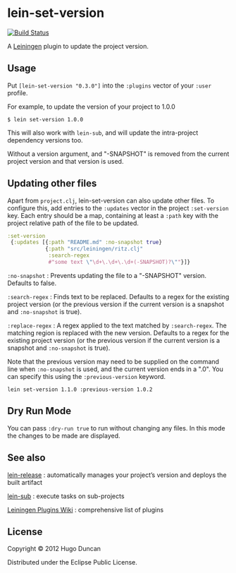 # lein-set-version

[![Build Status](https://travis-ci.org/pallet/lein-set-version.png?branch=develop)](https://travis-ci.org/pallet/lein-set-version)

A [Leiningen](https://github.com/technomancy/leiningen) plugin to update the
project version.

## Usage

Put `[lein-set-version "0.3.0"]` into the `:plugins` vector of your `:user`
profile.

For example, to update the version of your project to 1.0.0

    $ lein set-version 1.0.0

This will also work with `lein-sub`, and will update the intra-project
dependency versions too.

Without a version argument, and "-SNAPSHOT" is removed from the current project
version and that version is used.

## Updating other files

Apart from `project.clj`, lein-set-version can also update other files. To
configure this, add entries to the `:updates` vector in the project
`:set-version` key. Each entry should be a map, containing at least a `:path`
key with the project relative path of the file to be updated.

```clj
:set-version
 {:updates [{:path "README.md" :no-snapshot true}
            {:path "src/leiningen/ritz.clj"
             :search-regex
             #"some text \"\d+\.\d+\.\d+(-SNAPSHOT)?\""}]}
```

`:no-snapshot`
: Prevents updating the file to a "-SNAPSHOT" version. Defaults to false.

`:search-regex`
: Finds text to be replaced. Defaults to a regex for the existing project
  version (or the previous version if the current version is a snapshot and
  `:no-snapshot` is true).

`:replace-regex`
: A regex applied to the text matched by `:search-regex`. The matching region is
  replaced with the new version. Defaults to a regex for the existing project
  version (or the previous version if the current version is a snapshot and
  `:no-snapshot` is true).

Note that the previous version may need to be supplied on the command line when
`:no-snapshot` is used, and the current version ends in a ".0". You can specify
this using the `:previous-version` keyword.

    lein set-version 1.1.0 :previous-version 1.0.2

## Dry Run Mode

You can pass `:dry-run true` to run without changing any files.  In this mode
the changes to be made are displayed.

## See also

[lein-release](https://github.com/relaynetwork/lein-release)
: automatically manages your project’s version and deploys the built artifact

[lein-sub](https://github.com/kumarshantanu/lein-sub)
: execute tasks on sub-projects

[Leiningen Plugins Wiki](https://github.com/technomancy/leiningen/wiki/Plugins)
: comprehensive list of plugins

## License

Copyright © 2012 Hugo Duncan

Distributed under the Eclipse Public License.
